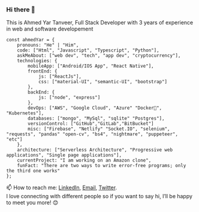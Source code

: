 ### Hi there 👋
This is Ahmed Yar Tanveer, Full Stack Developer with 3 years of experience in web and software developement 

```
const ahmedYar = {
    pronouns: "He" | "Him",
    code: ["Html", "Javascript", "Typescript", "Python"],
    askMeAbout: ["web dev", "tech", "app dev", "cryptocurrency"],
    technologies: {
        mobileApp: ["Android/IOS App", "React Native"],
        frontEnd: {
            js: ["ReactJs"],
            css: ["material-UI", "semantic-UI", "bootstrap"]
        },
        backEnd: {
            js: ["node", "express"]
        },
        devOps: ["AWS", "Google Cloud", "Azure" "Docker🐳", "Kubernetes"],
        databases: ["mongo", "MySql", "sqlite" "Postgres"],
        versionControl: ["GitHub","GitLab","BitBucket"]
        misc: ["Firebase", "Netlify" "Socket.IO", "selenium", "requests", "pandas" "open-cv", "bs4", "nightmare", "puppeteer", "etc"]
    },
    architecture: ["Serverless Architecture", "Progressive web applications", "Single page applications"],
    currentProject: "I am working on an Amazon clone",
    funFact: "There are two ways to write error-free programs; only the third one works"
};
```
📫 How to reach me: [LinkedIn](https://www.linkedin.com/in/ahmed-yar-tanveer-371486169/), [Email](ahmedyarabbassi@gmail.com), [Twitter](https://www.twitter.com/ahmedyar123).    
I love connecting with different people so if you want to say hi, I’ll be happy to meet you more! 😊

